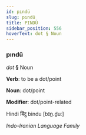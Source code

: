 ```yaml
---
id: pındü
slug: pındü
title: PINDÜ
sidebar_position: 556
hoverText: dot § Noun
---
```


### pındü

*dot* **§** Noun

**Verb**: to be a dot/point

**Noun**: dot/point

**Modifier**: dot/point-related

Hindi बिंदु bindu [bɪ̃n̪.d̪uː]

*Indo-Iranian Language Family*